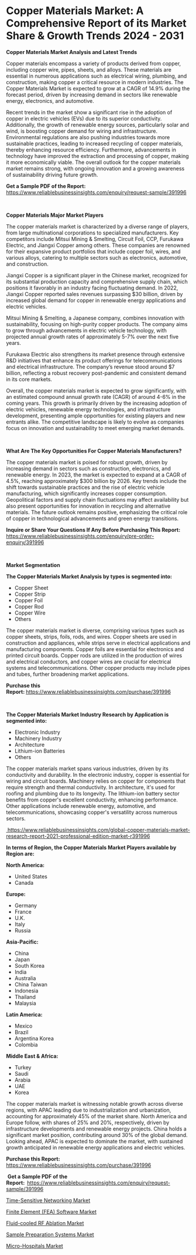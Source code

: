 <p><h1>Copper Materials Market: A Comprehensive Report of its Market Share & Growth Trends 2024 - 2031</h1></p><p><strong>Copper Materials Market Analysis and Latest Trends</strong></p>
<p><p>Copper materials encompass a variety of products derived from copper, including copper wire, pipes, sheets, and alloys. These materials are essential in numerous applications such as electrical wiring, plumbing, and construction, making copper a critical resource in modern industries. The Copper Materials Market is expected to grow at a CAGR of 14.9% during the forecast period, driven by increasing demand in sectors like renewable energy, electronics, and automotive.</p><p>Recent trends in the market show a significant rise in the adoption of copper in electric vehicles (EVs) due to its superior conductivity. Additionally, the growth of renewable energy sources, particularly solar and wind, is boosting copper demand for wiring and infrastructure. Environmental regulations are also pushing industries towards more sustainable practices, leading to increased recycling of copper materials, thereby enhancing resource efficiency. Furthermore, advancements in technology have improved the extraction and processing of copper, making it more economically viable. The overall outlook for the copper materials market remains strong, with ongoing innovation and a growing awareness of sustainability driving future growth.</p></p>
<p><strong>Get a Sample PDF of the Report:&nbsp;</strong> <a href="https://www.reliablebusinessinsights.com/enquiry/request-sample/391996?utm_campaign=1571&utm_medium=2&utm_source=Github&utm_content=ia&utm_term=26102024&utm_id=copper-materials">https://www.reliablebusinessinsights.com/enquiry/request-sample/391996</a></p>
<p>&nbsp;</p>
<p><strong>Copper Materials Major Market Players</strong></p>
<p><p>The copper materials market is characterized by a diverse range of players, from large multinational corporations to specialized manufacturers. Key competitors include Mitsui Mining & Smelting, Circuit Foil, CCP, Furukawa Electric, and Jiangxi Copper among others. These companies are renowned for their expansive product portfolios that include copper foil, wires, and various alloys, catering to multiple sectors such as electronics, automotive, and construction.</p><p>Jiangxi Copper is a significant player in the Chinese market, recognized for its substantial production capacity and comprehensive supply chain, which positions it favorably in an industry facing fluctuating demand. In 2022, Jiangxi Copper reported sales revenues surpassing $30 billion, driven by increased global demand for copper in renewable energy applications and electric vehicles.</p><p>Mitsui Mining & Smelting, a Japanese company, combines innovation with sustainability, focusing on high-purity copper products. The company aims to grow through advancements in electric vehicle technology, with projected annual growth rates of approximately 5-7% over the next five years.</p><p>Furukawa Electric also strengthens its market presence through extensive R&D initiatives that enhance its product offerings for telecommunications and electrical infrastructure. The company’s revenue stood around $7 billion, reflecting a robust recovery post-pandemic and consistent demand in its core markets.</p><p>Overall, the copper materials market is expected to grow significantly, with an estimated compound annual growth rate (CAGR) of around 4-6% in the coming years. This growth is primarily driven by the increasing adoption of electric vehicles, renewable energy technologies, and infrastructure development, presenting ample opportunities for existing players and new entrants alike. The competitive landscape is likely to evolve as companies focus on innovation and sustainability to meet emerging market demands.</p></p>
<p>&nbsp;</p>
<p><strong>What Are The Key Opportunities For Copper Materials Manufacturers?</strong></p>
<p><p>The copper materials market is poised for robust growth, driven by increasing demand in sectors such as construction, electronics, and renewable energy. In 2023, the market is expected to expand at a CAGR of 4.5%, reaching approximately $300 billion by 2026. Key trends include the shift towards sustainable practices and the rise of electric vehicle manufacturing, which significantly increases copper consumption. Geopolitical factors and supply chain fluctuations may affect availability but also present opportunities for innovation in recycling and alternative materials. The future outlook remains positive, emphasizing the critical role of copper in technological advancements and green energy transitions.</p></p>
<p><strong>Inquire or Share Your Questions If Any Before Purchasing This Report:</strong> <a href="https://www.reliablebusinessinsights.com/enquiry/pre-order-enquiry/391996?utm_campaign=1571&utm_medium=2&utm_source=Github&utm_content=ia&utm_term=26102024&utm_id=copper-materials">https://www.reliablebusinessinsights.com/enquiry/pre-order-enquiry/391996</a></p>
<p>&nbsp;</p>
<p><strong>Market Segmentation</strong></p>
<p><strong>The Copper Materials Market Analysis by types is segmented into:</strong></p>
<p><ul><li>Copper Sheet</li><li>Copper Strip</li><li>Copper Foil</li><li>Copper Rod</li><li>Copper Wire</li><li>Others</li></ul></p>
<p><p>The copper materials market is diverse, comprising various types such as copper sheets, strips, foils, rods, and wires. Copper sheets are used in construction and appliances, while strips serve in electrical applications and manufacturing components. Copper foils are essential for electronics and printed circuit boards. Copper rods are utilized in the production of wires and electrical conductors, and copper wires are crucial for electrical systems and telecommunications. Other copper products may include pipes and tubes, further broadening market applications.</p></p>
<p><strong>Purchase this Report:&nbsp;</strong><a href="https://www.reliablebusinessinsights.com/purchase/391996?utm_campaign=1571&utm_medium=2&utm_source=Github&utm_content=ia&utm_term=26102024&utm_id=copper-materials">https://www.reliablebusinessinsights.com/purchase/391996</a></p>
<p>&nbsp;</p>
<p><strong>The Copper Materials Market Industry Research by Application is segmented into:</strong></p>
<p><ul><li>Electronic Industry</li><li>Machinery Industry</li><li>Architecture</li><li>Lithium-ion Batteries</li><li>Others</li></ul></p>
<p><p>The copper materials market spans various industries, driven by its conductivity and durability. In the electronic industry, copper is essential for wiring and circuit boards. Machinery relies on copper for components that require strength and thermal conductivity. In architecture, it's used for roofing and plumbing due to its longevity. The lithium-ion battery sector benefits from copper's excellent conductivity, enhancing performance. Other applications include renewable energy, automotive, and telecommunications, showcasing copper's versatility across numerous sectors.</p></p>
<p><a href="https://www.reliablebusinessinsights.com/global-copper-materials-market-research-report-2021-professional-edition-market-r391996?utm_campaign=1571&utm_medium=2&utm_source=Github&utm_content=ia&utm_term=26102024&utm_id=copper-materials">&nbsp;https://www.reliablebusinessinsights.com/global-copper-materials-market-research-report-2021-professional-edition-market-r391996</a></p>
<p><strong>In terms of Region, the Copper Materials Market Players available by Region are:</strong></p>
<p>
    <p> <strong> North America: </strong>
        <ul>
            <li>United States</li>
            <li>Canada</li>
        </ul>
        </p> 
    <p> <strong> Europe: </strong>
        <ul>
            <li>Germany</li>
            <li>France</li>
            <li>U.K.</li>
            <li>Italy</li>
            <li>Russia</li>
        </ul>
        </p> 
    <p> <strong> Asia-Pacific: </strong>
        <ul>
            <li>China</li>
            <li>Japan</li>
            <li>South Korea</li>
            <li>India</li>
            <li>Australia</li>
            <li>China Taiwan</li>
            <li>Indonesia</li>
            <li>Thailand</li>
            <li>Malaysia</li>
        </ul>
        </p> 
    <p> <strong> Latin America: </strong>
        <ul>
            <li>Mexico</li>
            <li>Brazil</li>
            <li>Argentina Korea</li>
            <li>Colombia</li>
        </ul>
        </p> 
    <p> <strong> Middle East & Africa: </strong>
        <ul>
            <li>Turkey</li>
            <li>Saudi</li>
            <li>Arabia</li>
            <li>UAE</li>
            <li>Korea</li>
        </ul>
    </p>
    </p>
<p><p>The copper materials market is witnessing notable growth across diverse regions, with APAC leading due to industrialization and urbanization, accounting for approximately 45% of the market share. North America and Europe follow, with shares of 25% and 20%, respectively, driven by infrastructure developments and renewable energy projects. China holds a significant market position, contributing around 30% of the global demand. Looking ahead, APAC is expected to dominate the market, with sustained growth anticipated in renewable energy applications and electric vehicles.</p></p>
<p><strong>Purchase this Report: </strong><a href="https://www.reliablebusinessinsights.com/purchase/391996?utm_campaign=1571&utm_medium=2&utm_source=Github&utm_content=ia&utm_term=26102024&utm_id=copper-materials">https://www.reliablebusinessinsights.com/purchase/391996</a></p>
<p>&nbsp;<strong>Get a Sample PDF of the Report:&nbsp;&nbsp;</strong><a href="https://www.reliablebusinessinsights.com/enquiry/request-sample/391996?utm_campaign=1571&utm_medium=2&utm_source=Github&utm_content=ia&utm_term=26102024&utm_id=copper-materials">https://www.reliablebusinessinsights.com/enquiry/request-sample/391996</a></p>
<p><strong></strong></p>
<p><p><a href="https://www.linkedin.com/pulse/time-sensitive-networking-market-forecast-global-trends-analysis-sga6e?utm_campaign=1571&utm_medium=2&utm_source=Github&utm_content=ia&utm_term=26102024&utm_id=copper-materials">Time-Sensitive Networking Market</a></p><p><a href="https://www.linkedin.com/pulse/charting-future-comprehensive-analysis-global-finite-porhe?utm_campaign=1571&utm_medium=2&utm_source=Github&utm_content=ia&utm_term=26102024&utm_id=copper-materials">Finite Element (FEA) Software Market</a></p><p><a href="https://www.linkedin.com/pulse/comprehensive-fluid-cooled-rf-ablation-market-report-regional-thf3e?utm_campaign=1571&utm_medium=2&utm_source=Github&utm_content=ia&utm_term=26102024&utm_id=copper-materials">Fluid-cooled RF Ablation Market</a></p><p><a href="https://www.linkedin.com/pulse/pioneering-growth-analyzing-global-sample-preparation-systems-irrkf?utm_campaign=1571&utm_medium=2&utm_source=Github&utm_content=ia&utm_term=26102024&utm_id=copper-materials">Sample Preparation Systems Market</a></p><p><a href="https://www.linkedin.com/pulse/micro-hospitals-market-investigation-industry-evolution-21o1e?utm_campaign=1571&utm_medium=2&utm_source=Github&utm_content=ia&utm_term=26102024&utm_id=copper-materials">Micro-Hospitals Market</a></p></p>